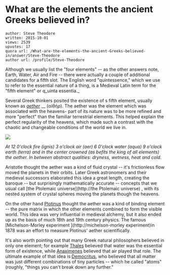 # What are the elements the ancient Greeks believed in?

	author: Steve Theodore
	written: 2015-10-01
	views: 2539
	upvotes: 17
	quora url: /What-are-the-elements-the-ancient-Greeks-believed-in/answer/Steve-Theodore
	author url: /profile/Steve-Theodore


Although we usually list the "four elements" -- as the other answers note, Earth, Water, Air and Fire -- there were actually a couple of additional candidates for a fifth slot. The English word "quintessence," which we use to refer to the essential nature of a thing, is a Medieval Latin term for the "fifth element" or q_uinta essentia._ 

Several Greek thinkers posited the existence of s fifth element, usually known as _[aether](https://en.wikipedia.org/wiki/Aether_(classical_element))_ __ (αἰθήρ). The aether was the element which was associated with the heavens- part of its nature was to be more refined and more "perfect" than the familiar terrestrial elements. This helped explain the perfect regularity of the heavens, which made such a contrast with the chaotic and changeable conditions of the world we live in. 



![](https://qph.fs.quoracdn.net/main-qimg-36aa34b3decd2bcbd83588b644dba1a0)

_At 12 0'clock fire (ignis) 3 o'clock air (aer) 6 0'clock water (aqua) 9 o'clock earth (terra) and in the center crowned (as befits the king of all elements) the aether. In between abstract qualities: dryness, wetness, heat and cold._ 

Aristotle thought the aether was a kind of fluid crystal -- it's frictionless flow moved the planets in their orbits. Later Greek astronomers and their medieval successors elaborated this idea a great length, creating the baroque -- but surprisingly mathematically accurate -- concepts that we usual call [the Ptolemaic universe](http://the Ptolemaic universe) , with its nested system of crystal spheres moving the planets though the heavens.


On the other hand [Plotinus](http://Plotinus) thought the aether was a kind of binding element -- the pure matrix in which the other elements combined to form the visible world. This idea was very influential in medieval alchemy, but it also ended up as the basis of much 18th and 19th century physics. The famous [Michelson-Morley experiment ](http://michelson-morley experiment)in 1878 was an effort to measure Plotinus' aether scientifically.

It's also worth pointing out that many Greek natural philosophers believed in only one element; for example [Thales](http://Thales) believed that water was the essential form of existence, while [Anaximenes](http://Anaximenes) believed that air played that role. The ultimate example of that idea is [Democritus](http://Democritus), who believed that all matter was just different combinations of tiny particles -- which he called "atoms" (roughly, "things you can't break down any further."

